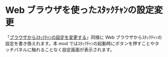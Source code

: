 # Web ブラウザを使ったｽﾀｯｸﾁｬﾝの設定変更

「[ブラウザからｽﾀｯｸﾁｬﾝの設定を変更する](setting-preferences-web_ja.md)」同様に Web ブラウザからｽﾀｯｸﾁｬﾝの設定を書き換えれます。本 mod ではｽﾀｯｸﾁｬﾝの起動時にボタンを押すことやタッチパネルに触れることなく設定画面が表示されます。

